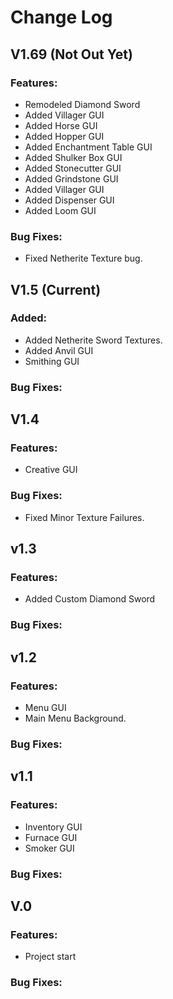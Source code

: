 # Change Log
## V1.69 (Not Out Yet)
### **Features:**
- Remodeled Diamond Sword
- Added Villager GUI
- Added Horse GUI
- Added Hopper GUI
- Added Enchantment Table GUI
- Added Shulker Box GUI
- Added Stonecutter GUI
- Added Grindstone GUI
- Added Villager GUI
- Added Dispenser GUI
- Added Loom GUI
### **Bug Fixes:**
- Fixed Netherite Texture bug.

## V1.5 (Current)
### **Added:**
- Added Netherite Sword Textures.
- Added Anvil GUI
- Smithing GUI
### **Bug Fixes:**

 
## V1.4
### **Features:**
- Creative GUI
### **Bug Fixes:**
- Fixed Minor Texture Failures.

## v1.3
### **Features:**
- Added Custom Diamond Sword
### **Bug Fixes:**

## v1.2
### **Features:**
- Menu GUI
- Main Menu Background.
### **Bug Fixes:**


## v1.1
### **Features:**
- Inventory GUI
- Furnace GUI
- Smoker GUI
### **Bug Fixes:**

## V.0
### **Features:**
- Project start
### **Bug Fixes:**
